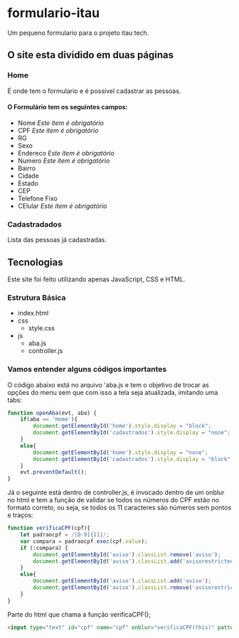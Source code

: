 # formulario-itau

Um pequeno formulario para o projeto itau tech.

## O site esta dividido em duas páginas

### Home

É onde tem o formulario e é possível cadastrar as pessoas.

#### O Formulário tem os seguintes campos:

* Nome  _Este ítem é obrigatório_
* CPF  _Este ítem é obrigatório_
* RG
* Sexo
* Endereco  _Este ítem é obrigatório_
* Numero  _Este ítem é obrigatório_
* Bairro
* Cidade
* Estado
* CEP
* Telefone Fixo
* CElular  _Este ítem é obrigatório_

### Cadastradados

Lista das pessoas já cadastradas.

## Tecnologias

Este site foi feito utilizando apenas JavaScript, CSS e HTML.

### Estrutura Básica

- index.html
- css
  - style.css
- js
  - aba.js
  - controller.js

### Vamos entender alguns códigos importantes

O código abaixo está no arquivo 'aba.js e tem o objetivo de trocar as opções do menu sem que com isso a tela seja atualizada, imitando uma tabs:

```javascript
function openAba(evt, aba) {
	if(aba == 'Home'){
		document.getElementById('home').style.display = "block";
		document.getElementById('cadastrados').style.display = "none";
	}
	else{
		document.getElementById('home').style.display = "none";
		document.getElementById('cadastrados').style.display = "block";
	}
	evt.preventDefault();
}
```

Já o seguinte está dentro de controller.js, é invocado dentro de um onblur no html e tem a função de validar se todos os números do CPF estão no formato correto, ou seja, se todos os 11 caracteres são números sem pontos e traços:

```javascript
function verificaCPF(cpf){
	let padraocpf = /[0-9]{11}/;
	var compara = padraocpf.exec(cpf.value);
	if (!compara) {
		document.getElementById('aviso').classList.remove('aviso');
		document.getElementById('aviso').classList.add('avisorestricted');
	}
	else{
		document.getElementById('aviso').classList.add('aviso');
		document.getElementById('aviso').classList.remove('avisorestricted');
	}
}
```

Parte do html que chama a função verificaCPF();

```html
<input type="text" id="cpf" name="cpf" onblur="verificaCPF(this)" pattern="[0-9]{11}" placeholder="insira seu CPF (somente números)" maxlength="11" style="width: 20em" value="" required>
```

